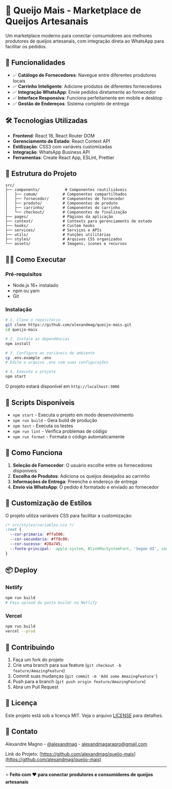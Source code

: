 # 🧀 Queijo Mais - Marketplace de Queijos Artesanais

Um marketplace moderno para conectar consumidores aos melhores produtores de queijos artesanais, com integração direta ao WhatsApp para facilitar os pedidos.

## 🚀 Funcionalidades

- ✅ **Catálogo de Fornecedores**: Navegue entre diferentes produtores locais
- ✅ **Carrinho Inteligente**: Adicione produtos de diferentes fornecedores
- ✅ **Integração WhatsApp**: Envie pedidos diretamente ao fornecedor
- ✅ **Interface Responsiva**: Funciona perfeitamente em mobile e desktop
- ✅ **Gestão de Endereços**: Sistema completo de entrega

## 🛠️ Tecnologias Utilizadas

- **Frontend**: React 18, React Router DOM
- **Gerenciamento de Estado**: React Context API
- **Estilização**: CSS3 com variáveis customizadas
- **Integração**: WhatsApp Business API
- **Ferramentas**: Create React App, ESLint, Prettier

## 📁 Estrutura do Projeto

```
src/
├── components/           # Componentes reutilizáveis
│   ├── comum/           # Componentes compartilhados
│   ├── fornecedor/      # Componentes de fornecedor
│   ├── produto/         # Componentes de produto
│   ├── carrinho/        # Componentes do carrinho
│   └── checkout/        # Componentes de finalização
├── pages/               # Páginas da aplicação
├── context/             # Contexts para gerenciamento de estado
├── hooks/               # Custom hooks
├── services/            # Serviços e APIs
├── utils/               # Funções utilitárias
├── styles/              # Arquivos CSS organizados
└── assets/              # Imagens, ícones e recursos
```

## 🏃‍♂️ Como Executar

### Pré-requisitos
- Node.js 16+ instalado
- npm ou yarn
- Git

### Instalação
```bash
# 1. Clone o repositório
git clone https://github.com/alexandmag/queijo-mais.git
cd queijo-mais

# 2. Instale as dependências
npm install

# 3. Configure as variáveis de ambiente
cp .env.example .env
# Edite o arquivo .env com suas configurações

# 4. Execute o projeto
npm start
```

O projeto estará disponível em `http://localhost:3000`

## 🔧 Scripts Disponíveis

- `npm start` - Executa o projeto em modo desenvolvimento
- `npm run build` - Gera build de produção
- `npm test` - Executa os testes
- `npm run lint` - Verifica problemas de código
- `npm run format` - Formata o código automaticamente

## 📱 Como Funciona

1. **Seleção de Fornecedor**: O usuário escolhe entre os fornecedores disponíveis
2. **Escolha de Produtos**: Adiciona os queijos desejados ao carrinho
3. **Informações de Entrega**: Preenche o endereço de entrega
4. **Envio via WhatsApp**: O pedido é formatado e enviado ao fornecedor

## 🎨 Customização de Estilos

O projeto utiliza variáveis CSS para facilitar a customização:

```css
/* src/styles/variables.css */
:root {
  --cor-primaria: #ffa500;
  --cor-secundaria: #ff8c00;
  --cor-sucesso: #28a745;
  --fonte-principal: -apple-system, BlinkMacSystemFont, 'Segoe UI', sans-serif;
}
```

## 📦 Deploy

### Netlify
```bash
npm run build
# Faça upload da pasta build/ no Netlify
```

### Vercel
```bash
npm run build
vercel --prod
```

## 🤝 Contribuindo

1. Faça um fork do projeto
2. Crie uma branch para sua feature (`git checkout -b feature/AmazingFeature`)
3. Commit suas mudanças (`git commit -m 'Add some AmazingFeature'`)
4. Push para a branch (`git push origin feature/AmazingFeature`)
5. Abra um Pull Request

## 📄 Licença

Este projeto está sob a licença MIT. Veja o arquivo [LICENSE](LICENSE) para detalhes.

## 📧 Contato

Alexandre Magno - [@alexandmag](https://www.linkedin.com/in/alexandmag/) - alexandmagarapro@gmail.com

Link do Projeto: [https://github.com/alexandmag/queijo-mais](https://github.com/alexandmag/queijo-mais)

---

⭐ **Feito com ❤️ para conectar produtores e consumidores de queijos artesanais**